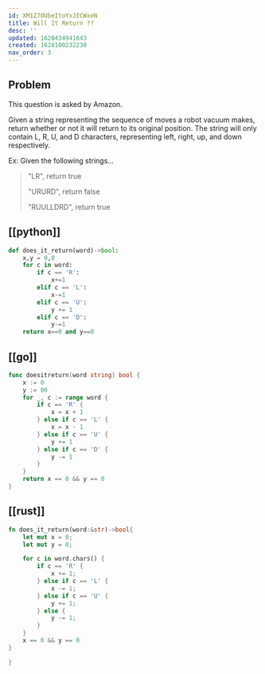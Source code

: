 ```yaml
---
id: XM1Z7OUbeItoYxJICWxeN
title: Will It Return ??
desc: ''
updated: 1628434941643
created: 1628100232230
nav_order: 3
---
```

## Problem

This question is asked by Amazon.

 Given a string representing the sequence of moves a robot vacuum makes, return whether or not it will return to its original position. The string will only contain L, R, U, and D characters, representing left, right, up, and down respectively.

Ex: Given the following strings...

> "LR", return true
>
> "URURD", return false
>
> "RUULLDRD", return true

## [[python]]

```python
def does_it_return(word)->bool:
    x,y = 0,0
    for c in word:
        if c == 'R':
            x+=1
        elif c == 'L':
            x-=1
        elif c == 'U':
            y += 1
        elif c == 'D':
            y-=1
    return x==0 and y==0
```

## [[go]]

```go
func doesitreturn(word string) bool {
	x := 0
	y := 00
	for _, c := range word {
		if c == 'R' {
			x = x + 1
		} else if c == 'L' {
			x = x - 1
		} else if c == 'U' {
			y += 1
		} else if c == 'D' {
			y -= 1
		}
	}
	return x == 0 && y == 0
}
```

## [[rust]]

```rust
fn does_it_return(word:&str)->bool{
    let mut x = 0;
    let mut y = 0;

    for c in word.chars() {
        if c == 'R' {
            x += 1;
        } else if c == 'L' {
            x -= 1;
        } else if c == 'U' {
            y += 1;
        } else {
            y -= 1;
        }
    }
    x == 0 && y == 0
}

}
```

